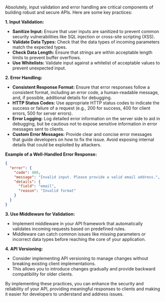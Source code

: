 Absolutely, input validation and error handling are critical components of building robust and secure APIs. Here are some key practices:

**1. Input Validation:**
   - **Sanitize Input:** Ensure that user inputs are sanitized to prevent common security vulnerabilities like SQL injection or cross-site scripting (XSS).
   - **Validate Data Types:** Check that the data types of incoming parameters match the expected types.
   - **Check Data Length:** Ensure that strings are within acceptable length limits to prevent buffer overflows.
   - **Use Whitelists:** Validate input against a whitelist of acceptable values to prevent unexpected input.

**2. Error Handling:**
   - **Consistent Response Format:** Ensure that error responses follow a consistent format, including an error code, a human-readable message, and, if possible, additional details for debugging.
   - **HTTP Status Codes:** Use appropriate HTTP status codes to indicate the success or failure of a request (e.g., 200 for success, 400 for client errors, 500 for server errors).
   - **Error Logging:** Log detailed error information on the server side to aid in debugging, but be cautious not to expose sensitive information in error messages sent to clients.
   - **Custom Error Messages:** Provide clear and concise error messages that guide developers on how to fix the issue. Avoid exposing internal details that could be exploited by attackers.

**Example of a Well-Handled Error Response:**
```json
{
  "error": {
    "code": 400,
    "message": "Invalid input. Please provide a valid email address.",
    "details": {
      "field": "email",
      "reason": "Invalid format"
    }
  }
}
```

**3. Use Middleware for Validation:**
   - Implement middleware in your API framework that automatically validates incoming requests based on predefined rules.
   - Middleware can catch common issues like missing parameters or incorrect data types before reaching the core of your application.

**4. API Versioning:**
   - Consider implementing API versioning to manage changes without breaking existing client implementations.
   - This allows you to introduce changes gradually and provide backward compatibility for older clients.

By implementing these practices, you can enhance the security and reliability of your API, providing meaningful responses to clients and making it easier for developers to understand and address issues.